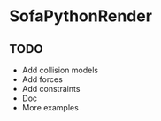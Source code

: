 # SofaPythonRender


## TODO

* Add collision models
* Add forces
* Add constraints
* Doc
* More examples